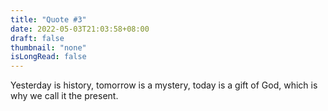 ```yaml
---
title: "Quote #3"
date: 2022-05-03T21:03:58+08:00
draft: false
thumbnail: "none"
isLongRead: false
---
```

Yesterday is history, tomorrow is a mystery, today is a gift of God, which is why we call it the present.
